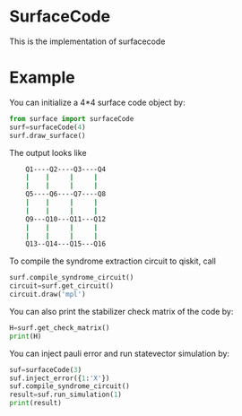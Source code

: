 # SurfaceCode

This is the implementation of surfacecode



# Example


You can initialize a 4*4 surface code object by:

```python
from surface import surfaceCode
surf=surfaceCode(4)
surf.draw_surface()
```


The output looks like

```bash
    Q1----Q2----Q3----Q4
    |    |     |     |
    |    |     |     | 
    Q5----Q6----Q7----Q8
    |    |     |     |
    |    |     |     | 
    Q9---Q10---Q11---Q12
    |    |     |     | 
    |    |     |     |
    Q13--Q14---Q15---Q16   
```


To compile the syndrome extraction circuit to qiskit, call


```python
surf.compile_syndrome_circuit()
circuit=surf.get_circuit()
circuit.draw('mpl')
```

You can also print the stabilizer check matrix of the code by:


```python
H=surf.get_check_matrix()
print(H)
```


You can inject pauli error and run statevector simulation by:

```python
suf=surfaceCode(3)
suf.inject_error({1:'X'})
suf.compile_syndrome_circuit()
result=suf.run_simulation(1)
print(result)
```


